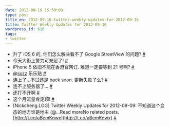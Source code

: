 ```yaml
---
date: 2012-09-16 15:50:00
type: post
title_en: 2012-09-16-twitter-weekly-updates-for-2012-09-16
title: Twitter Weekly Updates for 2012-09-16
wordpress_id: 616
tags:
- twitter
---
```

	
* 升了 iOS 6 的, 你们怎么解决看不了 Google StreetView 的问题?  [#](http://twitter.com/nickcheng/statuses/246817117071106048)
* 今天大街上警力可充足了!  [#](http://twitter.com/nickcheng/statuses/246816608771788801)
* iPhone  5 依旧不能在香港官网订. 难道一定要等到 21 号啊?  [#](http://twitter.com/nickcheng/statuses/246798977389961216)
* @[sxzz](http://twitter.com/sxzz) 乐乐贴  [#](http://twitter.com/nickcheng/statuses/246586343516418048)
* 连上了…不过还是 back soon. 更新失败了么?  [#](http://twitter.com/nickcheng/statuses/246504438125178882)
* 连不上服务器了...  [#](http://twitter.com/nickcheng/statuses/246504168674697216)
* 还打不开啊  [#](http://twitter.com/nickcheng/statuses/246503925526700032)
* 这个月流量肯定超!  [#](http://twitter.com/nickcheng/statuses/245716917715861505)
* [Nickcheng.LOG] Twitter Weekly Updates for 2012-09-09: 不知道这个变态的地方谁是地主 (@...Read moreNo related posts. [http://t.co/aBemKnwx](http://t.co/aBemKnwx)  [#](http://twitter.com/nickcheng/statuses/244825170970284032)
